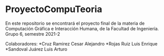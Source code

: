 # ProyectoCompuTeoria
En este repositorio se encontrará el proyecto final de la materia de Computación Gráfica e Interacción Humana, de la Facultad de Ingeniería. 
Grupo 6, semestre 2021-2

Colaboradores: 
              *Cruz Ramirez Cesar Alejandro
              *Rojas Ruiz Luis Enrique
              *Sandoval Juárez Luis Arturo
